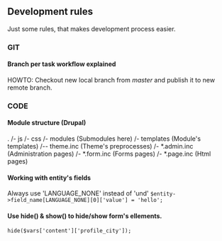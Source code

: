 ## Development rules
Just some rules, that makes development process easier.

### GIT
#### Branch per task workflow explained
HOWTO: Checkout new local branch from _master_ and publish it to new remote branch.

### CODE
#### Module structure (Drupal)
.
/- js
/- css
/- modules      (Submodules here)
/- templates    (Module's templates)
/-- theme.inc   (Theme's preprocesses)
/- *.admin.inc  (Administration pages)
/- *.form.inc   (Forms pages)
/- *.page.inc   (Html pages)

#### Working with entity's fields
Always use 'LANGUAGE_NONE' instead of 'und'
`$entity->field_name[LANGUAGE_NONE][0]['value'] = 'hello';`

#### Use hide() & show() to hide/show form's ellements.
`hide($vars['content']['profile_city']);`
